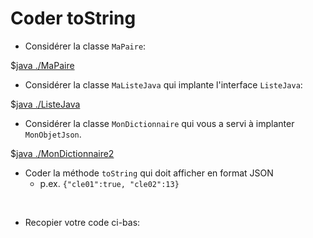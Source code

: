 <style>
pre > code {
    -webkit-touch-callout: text;
    -webkit-user-select: text;
    -khtml-user-select: text;
    -moz-user-select: text;
    -ms-user-select: text;
    user-select: text;
}
</style>


# Coder toString

* Considérer la classe `MaPaire`:

$[java ./MaPaire]()

* Considérer la classe `MaListeJava` qui implante l'interface `ListeJava`:

$[java ./ListeJava]()

* Considérer la classe `MonDictionnaire` qui vous a servi à implanter `MonObjetJson`.

$[java ./MonDictionnaire2]()

* Coder la méthode `toString` qui doit afficher en format JSON
    * p.ex. `{"cle01":true, "cle02":13}`

 <br>

* Recopier votre code ci-bas:





